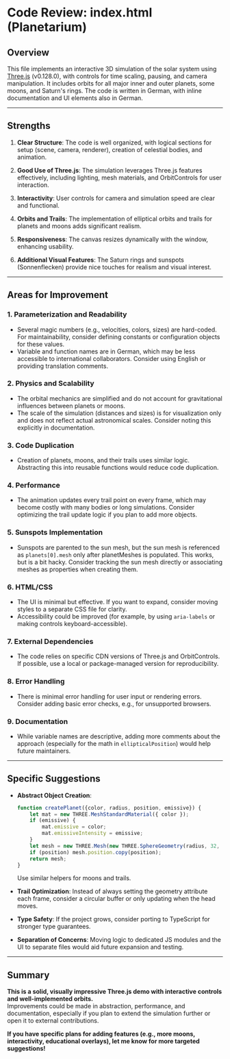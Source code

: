 # Code Review: index.html (Planetarium)

## Overview

This file implements an interactive 3D simulation of the solar system using [Three.js](https://threejs.org/) (v0.128.0), with controls for time scaling, pausing, and camera manipulation. It includes orbits for all major inner and outer planets, some moons, and Saturn's rings. The code is written in German, with inline documentation and UI elements also in German.

---

## Strengths

1. **Clear Structure**: The code is well organized, with logical sections for setup (scene, camera, renderer), creation of celestial bodies, and animation.

2. **Good Use of Three.js**: The simulation leverages Three.js features effectively, including lighting, mesh materials, and OrbitControls for user interaction.

3. **Interactivity**: User controls for camera and simulation speed are clear and functional.

4. **Orbits and Trails**: The implementation of elliptical orbits and trails for planets and moons adds significant realism.

5. **Responsiveness**: The canvas resizes dynamically with the window, enhancing usability.

6. **Additional Visual Features**: The Saturn rings and sunspots (Sonnenflecken) provide nice touches for realism and visual interest.

---

## Areas for Improvement

### 1. **Parameterization and Readability**
- Several magic numbers (e.g., velocities, colors, sizes) are hard-coded. For maintainability, consider defining constants or configuration objects for these values.
- Variable and function names are in German, which may be less accessible to international collaborators. Consider using English or providing translation comments.

### 2. **Physics and Scalability**
- The orbital mechanics are simplified and do not account for gravitational influences between planets or moons.
- The scale of the simulation (distances and sizes) is for visualization only and does not reflect actual astronomical scales. Consider noting this explicitly in documentation.

### 3. **Code Duplication**
- Creation of planets, moons, and their trails uses similar logic. Abstracting this into reusable functions would reduce code duplication.

### 4. **Performance**
- The animation updates every trail point on every frame, which may become costly with many bodies or long simulations. Consider optimizing the trail update logic if you plan to add more objects.

### 5. **Sunspots Implementation**
- Sunspots are parented to the sun mesh, but the sun mesh is referenced as `planets[0].mesh` only after planetMeshes is populated. This works, but is a bit hacky. Consider tracking the sun mesh directly or associating meshes as properties when creating them.

### 6. **HTML/CSS**
- The UI is minimal but effective. If you want to expand, consider moving styles to a separate CSS file for clarity.
- Accessibility could be improved (for example, by using `aria-labels` or making controls keyboard-accessible).

### 7. **External Dependencies**
- The code relies on specific CDN versions of Three.js and OrbitControls. If possible, use a local or package-managed version for reproducibility.

### 8. **Error Handling**
- There is minimal error handling for user input or rendering errors. Consider adding basic error checks, e.g., for unsupported browsers.

### 9. **Documentation**
- While variable names are descriptive, adding more comments about the approach (especially for the math in `ellipticalPosition`) would help future maintainers.

---

## Specific Suggestions

- **Abstract Object Creation**:
  ```js
  function createPlanet({color, radius, position, emissive}) {
      let mat = new THREE.MeshStandardMaterial({ color });
      if (emissive) {
          mat.emissive = color;
          mat.emissiveIntensity = emissive;
      }
      let mesh = new THREE.Mesh(new THREE.SphereGeometry(radius, 32, 32), mat);
      if (position) mesh.position.copy(position);
      return mesh;
  }
  ```
  Use similar helpers for moons and trails.

- **Trail Optimization**:
  Instead of always setting the geometry attribute each frame, consider a circular buffer or only updating when the head moves.

- **Type Safety**:
  If the project grows, consider porting to TypeScript for stronger type guarantees.

- **Separation of Concerns**:
  Moving logic to dedicated JS modules and the UI to separate files would aid future expansion and testing.

---

## Summary

**This is a solid, visually impressive Three.js demo with interactive controls and well-implemented orbits.**  
Improvements could be made in abstraction, performance, and documentation, especially if you plan to extend the simulation further or open it to external contributions.

**If you have specific plans for adding features (e.g., more moons, interactivity, educational overlays), let me know for more targeted suggestions!**
